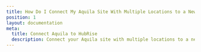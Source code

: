 ```yaml
---
title: How Do I Connect My Aquila Site With Multiple Locations to a New HubRise Account?
position: 1
layout: documentation
meta:
  title: Connect Aquila to HubRise
  description: Connect your Aquila site with multiple locations to a new HubRise account and location.
---
```

